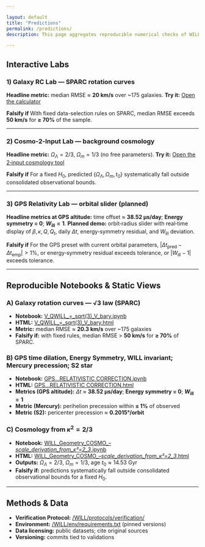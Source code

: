 ```yaml
---

layout: default
title: "Predictions"
permalink: /predictions/
description: This page aggregates reproducible numerical checks of WILL predictions. Each item links to a runnable notebook (and static HTML) and, where available, an interactive demo. Minimal standard: fixed Python environment, explicit inputs, a single evaluation metric, and a clear falsifiability clause.

---
```


## Interactive Labs

### 1) Galaxy RC Lab — SPARC rotation curves

**Headline metric:** median RMSE ≈ **20 km/s** over \~175 galaxies.
**Try it:** [Open the calculator](https://antonrize.github.io/WILL/calculator/)

**Falsify if**
With fixed data-selection rules on SPARC, median RMSE exceeds **50 km/s** for **≥ 70%** of the sample.

---

### 2) Cosmo‑2‑Input Lab — background cosmology

**Headline metric:** $\Omega_\Lambda = 2/3$, $\Omega_m = 1/3$ (no free parameters).
**Try it:** [Open the 2‑input cosmology tool](https://antonrize.github.io/WILL/2-input-cosmology.html)

**Falsify if**
For a fixed $H_0$, predicted $\{\Omega_\Lambda,\,\Omega_m,\,t_0\}$ systematically fall outside consolidated observational bounds.

---

### 3) GPS Relativity Lab — orbital slider (planned)

**Headline metrics at GPS altitude:** time offset ≈ **38.52 μs/day**; **Energy symmetry = 0**; **$W_{\text{ill}} = 1$**.
**Planned demo:** orbit‑radius slider with real‑time display of $\beta,\kappa,Q,Q_t$, daily $\Delta t$, energy‑symmetry residual, and $W_{\text{ill}}$ deviation.

**Falsify if**
For the GPS preset with current orbital parameters, $|\Delta t_{\text{pred}} - \Delta t_{\text{emp}}| > 1\%$, or energy‑symmetry residual exceeds tolerance, or $|W_{\text{ill}}-1|$ exceeds tolerance.

---

## Reproducible Notebooks & Static Views

### A) Galaxy rotation curves — √3 law (SPARC)

* **Notebook:** [V\_QWILL\_=\_sqrt(3)\_V\_bary.ipynb](https://antonrize.github.io/WILL/Colab%20Notebooks/V_QWILL_=_sqrt%283%29_V_bary.ipynb)
* **HTML:** [V\_QWILL\_=\_sqrt(3)\_V\_bary.html](https://antonrize.github.io/WILL/Colab%20Notebooks/V_QWILL_=_sqrt%283%29_V_bary.html)
* **Metric:** median RMSE ≈ **20.3 km/s** over \~175 galaxies
* **Falsify if:** with fixed rules, median RMSE > **50 km/s** for **≥ 70%** of SPARC.

### B) GPS time dilation, Energy Symmetry, WILL invariant; Mercury precession; S2 star

* **Notebook:** [GPS…RELATIVISTIC CORRECTION.ipynb](https://antonrize.github.io/WILL/Colab%20Notebooks/GPS%20TIME%20+PRECESSION%20OF%20MERCURY+PRECESSION%20OF%20S2%20STAR+CONSERVATION%20LAW+RELATIVISTIC%20CORRECTION.ipynb)
* **HTML:** [GPS…RELATIVISTIC CORRECTION.html](https://antonrize.github.io/WILL/Colab%20Notebooks/GPS%20TIME%20+PRECESSION%20OF%20MERCURY+PRECESSION%20OF%20S2%20STAR+CONSERVATION%20LAW+RELATIVISTIC%20CORRECTION.html)
* **Metrics (GPS altitude):** $\Delta t$ ≈ **38.52 μs/day**; **Energy symmetry = 0**; **$W_{\text{ill}} = 1$**
* **Metric (Mercury):** perihelion precession within **≤ 1%** of observed
* **Metric (S2):** pericenter precession ≈ **0.2015°/orbit**

### C) Cosmology from $\kappa^2 = 2/3$

* **Notebook:** [WILL\_Geometry\_COSMO\_–*scale\_derivation\_from\_κ²*=*2\_3*.ipynb](https://antonrize.github.io/WILL/Colab%20Notebooks/WILL_Geometry_COSMO_%E2%80%93_scale_derivation_from_%CE%BA%C2%B2_=_2_3_.ipynb)
* **HTML:** [WILL\_Geometry\_COSMO\_–*scale\_derivation\_from\_κ²*=*2\_3*.html](https://antonrize.github.io/WILL/Colab%20Notebooks/WILL_Geometry_COSMO_%E2%80%93_scale_derivation_from_%CE%BA%C2%B2_=_2_3_.html)
* **Outputs:** $\Omega_\Lambda = 2/3$, $\Omega_m = 1/3$, age $t_0 \approx 14.53$ Gyr
* **Falsify if:** predictions systematically fall outside consolidated observational bounds for a fixed $H_0$.

---

## Methods & Data

* **Verification Protocol:** [/WILL/protocols/verification/](https://antonrize.github.io/WILL/protocols/verification/)
* **Environment:** [/WILL/env/requirements.txt](https://antonrize.github.io/WILL/env/requirements.txt) (pinned versions)
* **Data licensing:** public datasets; cite original sources
* **Versioning:** commits tied to validations
